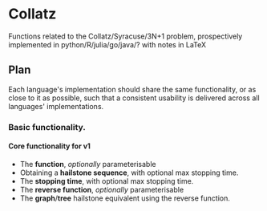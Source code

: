 # Collatz
Functions related to the Collatz/Syracuse/3N+1 problem, prospectively implemented in python/R/julia/go/java/? with notes in LaTeX
## Plan
Each language's implementation should share the same functionality, or as close to it as possible, such that a consistent usability is delivered across all languages' implementations.
### Basic functionality.
#### Core functionality for v1
* The **function**, _optionally_ parameterisable
* Obtaining a **hailstone sequence**, with optional max stopping time.
* The **stopping time**, with optional max stopping time.
* The **reverse function**, _optionally_ parameterisable
* The **graph**/**tree** hailstone equivalent using the reverse function.
